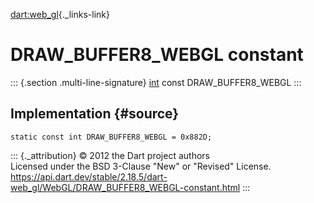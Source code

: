 [dart:web\_gl](../../dart-web_gl/dart-web_gl-library){._links-link}

DRAW\_BUFFER8\_WEBGL constant
=============================

::: {.section .multi-line-signature}
[int](../../dart-core/int-class) const DRAW\_BUFFER8\_WEBGL
:::

Implementation {#source}
--------------

``` {.language-dart data-language="dart"}
static const int DRAW_BUFFER8_WEBGL = 0x882D;
```

::: {._attribution}
© 2012 the Dart project authors\
Licensed under the BSD 3-Clause \"New\" or \"Revised\" License.\
<https://api.dart.dev/stable/2.18.5/dart-web_gl/WebGL/DRAW_BUFFER8_WEBGL-constant.html>
:::
